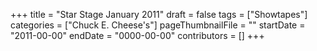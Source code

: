 +++
title = "Star Stage January 2011"
draft = false
tags = ["Showtapes"]
categories = ["Chuck E. Cheese's"]
pageThumbnailFile = ""
startDate = "2011-00-00"
endDate = "0000-00-00"
contributors = []
+++
